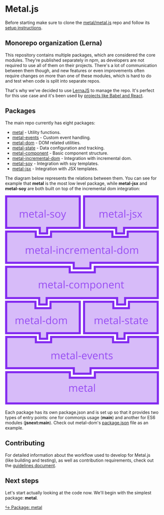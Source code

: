 # Metal.js

Before starting make sure to clone the [metal/metal.js](https://github.com/metal/metal.js)
repo and follow its [setup instructions](https://github.com/metal/metal.js#setup).

## Monorepo organization (Lerna)

This repository contains multiple packages, which are considered the core
modules. They're published separately in npm, as developers are not required to
use all of them on their projects. There's a lot of communication between them
though, and new features or even improvements often require changes on more than
one of these modules, which is hard to do and test when code is split into
separate repos.

That's why we've decided to use [LernaJS](https://lernajs.io/) to manage the
repo. It's perfect for this use case and it's been used by
[projects like Babel and React](https://lernajs.io/#users).

## Packages

The main repo currently has eight packages:

* [metal](http://npmjs.com/package/metal) - Utility functions.
* [metal-events](http://npmjs.com/package/metal-events) - Custom event handling.
* [metal-dom](http://npmjs.com/package/metal-dom) - DOM related utilities.
* [metal-state](http://npmjs.com/package/metal-state) - Data configuration and
tracking.
* [metal-component](http://npmjs.com/package/metal-component) - Basic component
structure.
* [metal-incremental-dom](http://npmjs.com/package/metal-incremental-dom) -
Integration with incremental dom.
* [metal-soy](http://npmjs.com/package/metal-soy) - Integration with soy
templates.
* [metal-jsx](http://npmjs.com/package/metal-jsx) - Integration with JSX
templates.

The diagram below represents the relations between them. You can see for example
that **metal** is the most low level package, while **metal-jsx** and
**metal-soy** are both built on top of the incremental dom integration:

![Packages](../diagrams/repos.png)

Each package has its own package.json and is set up so that it provides two
types of entry points: one for commonjs usage (**main**) and another for ES6
modules (**jsnext:main**). Check out metal-dom's
[package.json](https://github.com/metal/metal.js/blob/master/packages/metal-dom/package.json#L11)
file as an example.

## Contributing

For detailed information about the workflow used to develop for Metal.js (like
building and testing), as well as contribution requirements, check out the
[guidelines document](https://github.com/metal/metal.js/blob/master/CONTRIBUTING.md).

## Next steps

Let's start actually looking at the code now. We'll begin with the simplest
package: **metal**.

[↪ Package: metal](metal.js/metal.md)
